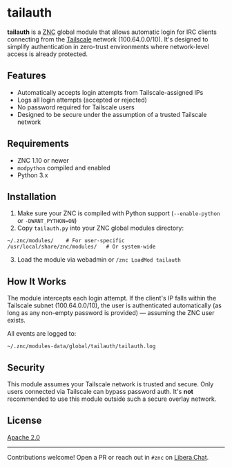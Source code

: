 # tailauth

**tailauth** is a [ZNC](https://znc.in) global module that allows automatic login for IRC clients connecting from the [Tailscale](https://tailscale.com) network (100.64.0.0/10). It's designed to simplify authentication in zero-trust environments where network-level access is already protected.

## Features

- Automatically accepts login attempts from Tailscale-assigned IPs
- Logs all login attempts (accepted or rejected)
- No password required for Tailscale users
- Designed to be secure under the assumption of a trusted Tailscale network

## Requirements

- ZNC 1.10 or newer
- `modpython` compiled and enabled
- Python 3.x

## Installation

1. Make sure your ZNC is compiled with Python support (`--enable-python` or `-DWANT_PYTHON=ON`)
2. Copy `tailauth.py` into your ZNC global modules directory:
```
~/.znc/modules/    # For user-specific
/usr/local/share/znc/modules/   # Or system-wide
```
3. Load the module via webadmin or `/znc LoadMod tailauth`

## How It Works

The module intercepts each login attempt. If the client's IP falls within the Tailscale subnet (100.64.0.0/10), the user is authenticated automatically (as long as any non-empty password is provided) — assuming the ZNC user exists.

All events are logged to:
```
~/.znc/modules-data/global/tailauth/tailauth.log
```

## Security

This module assumes your Tailscale network is trusted and secure. Only users connected via Tailscale can bypass password auth. It's **not** recommended to use this module outside such a secure overlay network.

## License

[Apache 2.0](https://www.apache.org/licenses/LICENSE-2.0)

---

Contributions welcome! Open a PR or reach out in `#znc` on [Libera.Chat](https://libera.chat).
